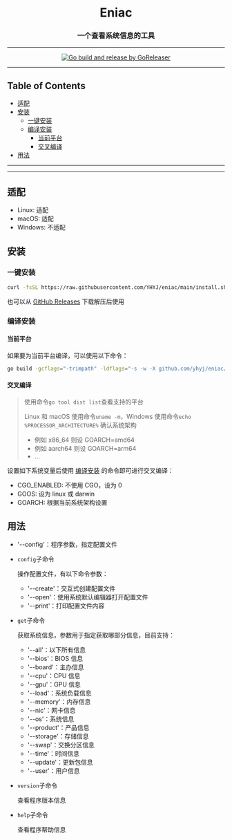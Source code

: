<h1 align="center">Eniac</h1>
<h3 align="center">一个查看系统信息的工具</h3>

<!-- File: README.md -->
<!-- Author: YJ -->
<!-- Email: yj1516268@outlook.com -->
<!-- Created Time: 2023-04-19 11:19:47 -->

---

<p align="center">
  <a href="https://github.com/YHYJ/eniac/actions/workflows/release.yml"><img src="https://github.com/YHYJ/eniac/actions/workflows/release.yml/badge.svg" alt="Go build and release by GoReleaser"></a>
</p>

---

## Table of Contents

<!-- vim-markdown-toc GFM -->

* [适配](#适配)
* [安装](#安装)
  * [一键安装](#一键安装)
  * [编译安装](#编译安装)
    * [当前平台](#当前平台)
    * [交叉编译](#交叉编译)
* [用法](#用法)

<!-- vim-markdown-toc -->

---

<!------------------------------->
<!--             _             -->
<!--   ___ _ __ (_) __ _  ___  -->
<!--  / _ \ '_ \| |/ _` |/ __| -->
<!-- |  __/ | | | | (_| | (__  -->
<!--  \___|_| |_|_|\__,_|\___| -->
<!------------------------------->

---

## 适配

- Linux: 适配
- macOS: 适配
- Windows: 不适配

## 安装

### 一键安装

```bash
curl -fsSL https://raw.githubusercontent.com/YHYJ/eniac/main/install.sh | sudo bash -s
```

也可以从 [GitHub Releases](https://github.com/YHYJ/eniac/releases) 下载解压后使用

### 编译安装

#### 当前平台

如果要为当前平台编译，可以使用以下命令：

```bash
go build -gcflags="-trimpath" -ldflags="-s -w -X github.com/yhyj/eniac/general.GitCommitHash=`git rev-parse HEAD` -X github.com/yhyj/eniac/general.BuildTime=`date +%s` -X github.com/yhyj/eniac/general.BuildBy=$USER" -o build/eniac main.go
```

#### 交叉编译

> 使用命令`go tool dist list`查看支持的平台
>
> Linux 和 macOS 使用命令`uname -m`，Windows 使用命令`echo %PROCESSOR_ARCHITECTURE%` 确认系统架构
>
> - 例如 x86_64 则设 GOARCH=amd64
> - 例如 aarch64 则设 GOARCH=arm64
> - ...

设置如下系统变量后使用 [编译安装](#编译安装) 的命令即可进行交叉编译：

- CGO_ENABLED: 不使用 CGO，设为 0
- GOOS: 设为 linux 或 darwin
- GOARCH: 根据当前系统架构设置

## 用法

- '--config'：程序参数，指定配置文件

- `config`子命令

  操作配置文件，有以下命令参数：

  - '--create'：交互式创建配置文件
  - '--open'：使用系统默认编辑器打开配置文件
  - '--print'：打印配置文件内容

- `get`子命令

  获取系统信息，参数用于指定获取哪部分信息，目前支持：

  - '--all'：以下所有信息
  - '--bios'：BIOS 信息
  - '--board'：主办信息
  - '--cpu'：CPU 信息
  - '--gpu'：GPU 信息
  - '--load'：系统负载信息
  - '--memory'：内存信息
  - '--nic'：网卡信息
  - '--os'：系统信息
  - '--product'：产品信息
  - '--storage'：存储信息
  - '--swap'：交换分区信息
  - '--time'：时间信息
  - '--update'：更新包信息
  - '--user'：用户信息

- `version`子命令

  查看程序版本信息

- `help`子命令

  查看程序帮助信息
